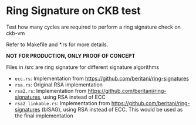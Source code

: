 # Ring Signature on CKB test

Test how many cycles are required to perform a ring signature check on ckb-vm

Refer to Makefile and *.rs for more details.

**NOT FOR PRODUCTION, ONLY PROOF OF CONCEPT**

Files in /src are ring signature for different signature algorithms
- `ecc.rs`: Implementation from https://github.com/beritani/ring-signatures
- `rsa.rs`: Original RSA implementation
- `rsa2.rs`: Implementation from https://github.com/beritani/ring-signatures, using RSA instead of ECC
- `rsa2_linkable.rs`: Implementation from https://github.com/beritani/ring-signatures (blSAG), using RSA instead of ECC. This would be used as the final implementation
